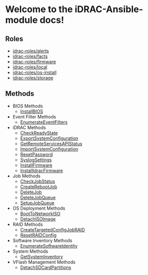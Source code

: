 # Welcome to the iDRAC-Ansible-module docs!

## Roles

* [idrac-roles/alerts](https://github.com/hbeatty/idrac-roles/tree/master/alerts)
* [idrac-roles/facts](https://github.com/hbeatty/idrac-roles/tree/master/facts)
* [idrac-roles/firmware](https://github.com/hbeatty/idrac-roles/tree/master/firmware)
* [idrac-roles/local](https://github.com/hbeatty/idrac-roles/tree/master/local)
* [idrac-roles/os-install](https://github.com/hbeatty/idrac-roles/tree/master/os-install)
* [idrac-roles/storage](https://github.com/hbeatty/idrac-roles/tree/master/storage)

## Methods

* BIOS Methods  
  * [InstallBIOS](InstallBIOS.md)  
* Event Filter Methods  
  * [EnumerateEventFilters](EnumerateEventFilters.md)
* iDRAC Methods  
  * [CheckReadyState](CheckReadyState.md)  
  * [ExportSystemConfiguration](ExportSystemConfiguration.md)  
  * [GetRemoteServicesAPIStatus](GetRemoteServicesAPIStatus.md)  
  * [ImportSystemConfiguration](ImportSystemConfiguration.md)  
  * [ResetPassword](ResetPassword.md)  
  * [SyslogSettings](SyslogSettings.md)  
  * [InstallFirmware](installFirmware.md)
  * [InstallIdracFirmware](installIdracFirmware.md)  
* Job Methods  
  * [CheckJobStatus](CheckJobStatus.md)  
  * [CreateRebootJob](CreateRebootJob.md)  
  * [DeleteJob](DeleteJob.md)  
  * [DeleteJobQueue](DeleteJobQueue.md)  
  * [SetupJobQueue](SetupJobQueue.md)  
* OS Deployment Methods  
  * [BootToNetworkISO](BootToNetworkISO.md)  
  * [DetachISOImage](DetachISOImage.md)
* RAID Methods  
  * [CreateTargetedConfigJobRAID](CreateTargetedConfigJobRAID.md)  
  * [ResetRAIDConfig](ResetRAIDConfig.md)  
* Software Inventory Methods
  * [EnumerateSoftwareIdentity](EnumerateSoftwareIdentity.md)
* System Methods  
  * [GetSystemInventory](GetSystemInventory.md)  
* VFlash Management Methods  
  * [DetachSDCardPartitions](DetachSDCardPartitions.md)  
